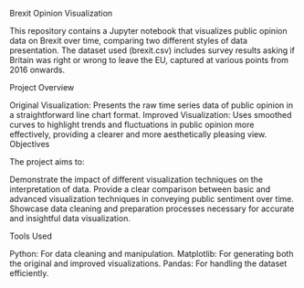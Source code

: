 Brexit Opinion Visualization

This repository contains a Jupyter notebook that visualizes public opinion data on Brexit over time, comparing two different styles of data presentation. The dataset used (brexit.csv) includes survey results asking if Britain was right or wrong to leave the EU, captured at various points from 2016 onwards.

Project Overview

Original Visualization: Presents the raw time series data of public opinion in a straightforward line chart format.
Improved Visualization: Uses smoothed curves to highlight trends and fluctuations in public opinion more effectively, providing a clearer and more aesthetically pleasing view.
Objectives

The project aims to:

Demonstrate the impact of different visualization techniques on the interpretation of data.
Provide a clear comparison between basic and advanced visualization techniques in conveying public sentiment over time.
Showcase data cleaning and preparation processes necessary for accurate and insightful data visualization.

Tools Used

Python: For data cleaning and manipulation.
Matplotlib: For generating both the original and improved visualizations.
Pandas: For handling the dataset efficiently.
